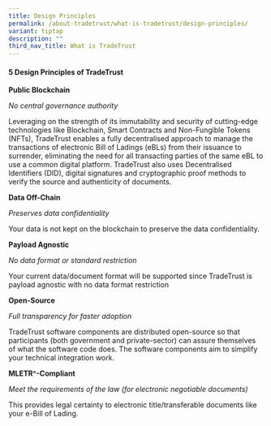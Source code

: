 ```yaml
---
title: Design Principles
permalink: /about-tradetrust/what-is-tradetrust/design-principles/
variant: tiptap
description: ""
third_nav_title: What is TradeTrust
---
```

<h4>5 Design Principles of TradeTrust</h4><p><strong>Public Blockchain</strong></p><p><em>No central governance authority</em></p><p>Leveraging on the strength of its immutability and security of cutting-edge technologies like Blockchain, Smart Contracts and Non-Fungible Tokens (NFTs), TradeTrust enables a fully decentralised approach to manage the transactions of electronic Bill of Ladings (eBLs) from their issuance to surrender, eliminating the need for all transacting parties of the same eBL to use a common digital platform. TradeTrust also uses Decentralised Identifiers (DID), digital signatures and cryptographic proof methods to verify the source and authenticity of documents.</p><p></p><p><strong>Data Off-Chain</strong></p><p><em>Preserves data confidentiality</em></p><p>Your data is not kept on the blockchain to preserve the data confidentiality.</p><p></p><p><strong>Payload Agnostic</strong></p><p><em>No data format or standard restriction</em></p><p>Your current data/document format will be supported since TradeTrust is payload agnostic with no data format restriction </p><p><strong>Open-Source</strong></p><p><em>Full transparency for faster adoption</em></p><p>TradeTrust software components are distributed open-source so that participants (both government and private-sector) can assure themselves of what the software code does. The software components aim to simplify your technical integration work.</p><p></p><p><strong>MLETR^-Compliant</strong></p><p><em>Meet the requirements of the law (for electronic negotiable documents)</em></p><p>This provides legal certainty to electronic title/transferable documents like your e-Bill of Lading.</p><p></p>
